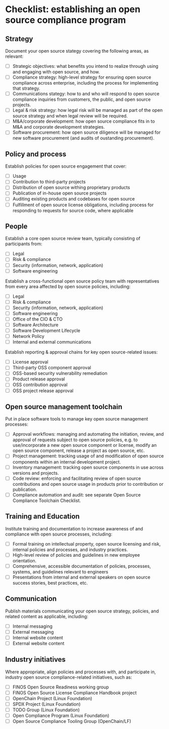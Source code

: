 <!--- SPDX-License-Identifier: CC-BY-SA-4.0 --->

# Checklist: establishing an open source compliance program

## Strategy

Document your open source stategy covering the following areas, as relevant:

- [ ] Strategic objectives: what benefits you intend to realize through using and engaging with open source, and how.
- [ ] Compliance strategy: high-level strategy for ensuring open source compliance across enterprise, including the process for implementing that strategy.
- [ ] Communications stategy: how to and who will respond to open source compliance inquiries from customers, the public, and open source projects.
- [ ] Legal & risk strategy: how legal risk will be managed as part of the open source strategy and when legal review will be required.
- [ ] M&A/corporate development: how open source compliance fits in to M&A and corporate development strategies.
- [ ] Software procurement: how open source diligence will be managed for new software procurement (and audits of oustanding procurement).

## Policy and process

Establish policies for open source engagement that cover:

- [ ] Usage
- [ ] Contribution to third-party projects
- [ ] Distribution of open source withing proprietary products
- [ ] Publication of in-house open source projects
- [ ] Auditing existing products and codebases for open source
- [ ] Fulfillment of open source license obligations, including process for responding to requests for source code, where applicable

## People

Establish a core open source review team, typically consisting of participants from:
- [ ] Legal
- [ ] Risk & compliance
- [ ] Security (information, network, application)
- [ ] Software engineering

Establish a cross-functional open source policy team with representatives from every area affected by open source policies, including:
- [ ] Legal
- [ ] Risk & compliance
- [ ] Security (information, network, application)
- [ ] Software engineering
- [ ] Office of the CIO & CTO
- [ ] Software Architecture
- [ ] Software Development Lifecycle
- [ ] Network Policy
- [ ] Internal and external communications

Establish reporting & approval chains for key open source-related issues:
- [ ] License approval
- [ ] Third-party OSS component approval
- [ ] OSS-based security vulnerability remediation
- [ ] Product release approval
- [ ] OSS contribution approval
- [ ] OSS project release approval

## Open source management toolchain

Put in place software tools to manage key open source management processes:

- [ ] Approval workflows: managing and automating the initiation, review, and approval of requests subject to open source policies, e.g. to use/incorporate a new open source component or license, modify an open source component, release a project as open source, etc.
- [ ] Project management: tracking usage of and modification of open source components within an internal development project.
- [ ] Inventory management: tracking open source components in use across versions and projects.
- [ ] Code review: enforcing and facilitating review of open source contributions and open source usage in products prior to contribution or publication.
- [ ] Compliance automation and audit: see separate Open Source Compliance Toolchain Checklist.

## Training and Education

Institute training and documentation to increase awareness of and compliance with open source processes, including:

- [ ] Formal training on intellectual property, open source licensing and risk, internal policies and processes, and industry practices.
- [ ] High-level review of policies and guidelines in new employee orientation.
- [ ] Comprehensive, accessible documentation of policies, processes, systems, and guidelines relevant to engineers
- [ ] Presentations from internal and external speakers on open source success stories, best practices, etc.

## Communication

Publish materials communicating your open source strategy, policies, and related content as applicable, including:

- [ ] Internal messaging
- [ ] External messaging
- [ ] Internal website content
- [ ] External website content

## Industry initiatives

Where appropriate, align policies and processes with, and participate in, industry open source compliance-related initiatives, such as:

- [ ] FINOS Open Source Readiness working group
- [ ] FINOS Open Source License Compliance Handbook project
- [ ] OpenChain Project (Linux Foundation)
- [ ] SPDX Project (Linux Foundation)
- [ ] TODO Group (Linux Foundation)
- [ ] Open Compliance Program (Linux Foundation)
- [ ] Open Source Compliance Tooling Group (OpenChain/LF)